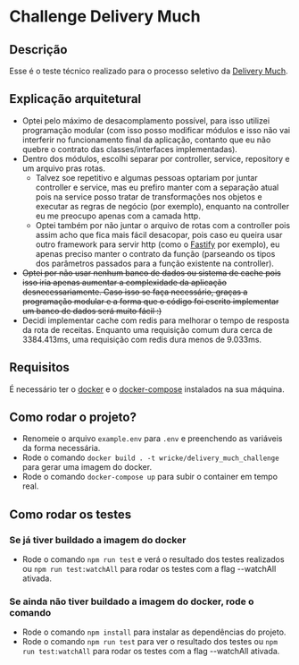 # Challenge Delivery Much

## Descrição
Esse é o teste técnico realizado para o processo seletivo da [Delivery Much](https://www.deliverymuch.com.br/).

## Explicação arquitetural
* Optei pelo máximo de desacomplamento possível, para isso utilizei programação modular (com isso posso modificar módulos e isso não vai interferir no funcionamento final da aplicação, contanto que eu não quebre o contrato das classes/interfaces implementadas).
* Dentro dos módulos, escolhi separar por controller, service, repository e um arquivo pras rotas.
  * Talvez soe repetitivo e algumas pessoas optariam por juntar controller e service, mas eu prefiro manter com a separação atual pois na service posso tratar de transformações nos objetos e executar as regras de negócio (por exemplo), enquanto na controller eu me preocupo apenas com a camada http.
  * Optei também por não juntar o arquivo de rotas com a controller pois assim acho que fica mais fácil desacopar, pois caso eu queira usar outro framework para servir http (como o [Fastify](https://www.fastify.io/) por exemplo), eu apenas preciso manter o contrato da função (parseando os tipos dos parâmetros passados para a função existente na controller).
* ~~Optei por não usar nenhum banco de dados ou sistema de cache pois isso iria apenas aumentar a complexidade da aplicação desnecessariamente. Caso isso se faça necessário, graças a programação modular e a forma que o código foi escrito implementar um banco de dados será muito fácil :)~~
* Decidi implementar cache com redis para melhorar o tempo de resposta da rota de receitas. Enquanto uma requisição comum dura cerca de 3384.413ms, uma requisição com redis dura menos de 9.033ms.

## Requisitos
É necessário ter o [docker](https://docs.docker.com/get-docker/) e o [docker-compose](https://docs.docker.com/compose/install/) instalados na sua máquina.

## Como rodar o projeto?
* Renomeie o arquivo `example.env` para `.env` e preenchendo as variáveis da forma necessária.
* Rode o comando `docker build . -t wricke/delivery_much_challenge` para gerar uma imagem do docker.
* Rode o comando `docker-compose up` para subir o container em tempo real.

## Como rodar os testes
### Se já tiver buildado a imagem do docker
* Rode o comando `npm run test` e verá o resultado dos testes realizados ou `npm run test:watchAll` para rodar os testes com a flag --watchAll ativada.

### Se ainda não tiver buildado a imagem do docker, rode o comando
* Rode o comando `npm install` para instalar as dependências do projeto.
* Rode o comando `npm run test` para ver o resultado dos testes ou `npm run test:watchAll` para rodar os testes com a flag --watchAll ativada.
